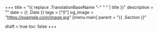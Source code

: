 +++
title = "{{ replace .TranslationBaseName "-" " " | title }}"
description = ""
date = {{ .Date }}
tags = ["0"]
og_image = "https://example.com/image.jpg"
[menu.main]
  parent = "{{ .Section }}"

draft = true
toc: false
+++

<!-- toc -->
